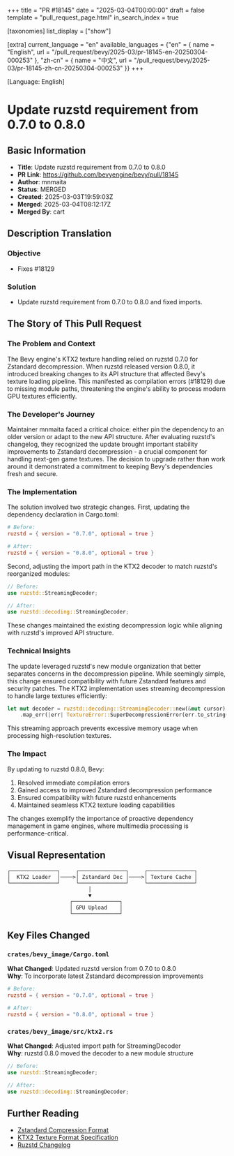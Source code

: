 +++
title = "PR #18145"
date = "2025-03-04T00:00:00"
draft = false
template = "pull_request_page.html"
in_search_index = true

[taxonomies]
list_display = ["show"]

[extra]
current_language = "en"
available_languages = {"en" = { name = "English", url = "/pull_request/bevy/2025-03/pr-18145-en-20250304-000253" }, "zh-cn" = { name = "中文", url = "/pull_request/bevy/2025-03/pr-18145-zh-cn-20250304-000253" }}
+++

[Language: English]

# Update ruzstd requirement from 0.7.0 to 0.8.0

## Basic Information
- **Title**: Update ruzstd requirement from 0.7.0 to 0.8.0
- **PR Link**: https://github.com/bevyengine/bevy/pull/18145
- **Author**: mnmaita
- **Status**: MERGED
- **Created**: 2025-03-03T19:59:03Z
- **Merged**: 2025-03-04T08:12:17Z
- **Merged By**: cart

## Description Translation
### Objective
- Fixes #18129

### Solution
- Update ruzstd requirement from 0.7.0 to 0.8.0 and fixed imports.

## The Story of This Pull Request

### The Problem and Context
The Bevy engine's KTX2 texture handling relied on ruzstd 0.7.0 for Zstandard decompression. When ruzstd released version 0.8.0, it introduced breaking changes to its API structure that affected Bevy's texture loading pipeline. This manifested as compilation errors (#18129) due to missing module paths, threatening the engine's ability to process modern GPU textures efficiently.

### The Developer's Journey
Maintainer mnmaita faced a critical choice: either pin the dependency to an older version or adapt to the new API structure. After evaluating ruzstd's changelog, they recognized the update brought important stability improvements to Zstandard decompression - a crucial component for handling next-gen game textures. The decision to upgrade rather than work around it demonstrated a commitment to keeping Bevy's dependencies fresh and secure.

### The Implementation
The solution involved two strategic changes. First, updating the dependency declaration in Cargo.toml:

```toml
# Before:
ruzstd = { version = "0.7.0", optional = true }

# After:
ruzstd = { version = "0.8.0", optional = true }
```

Second, adjusting the import path in the KTX2 decoder to match ruzstd's reorganized modules:

```rust
// Before:
use ruzstd::StreamingDecoder;

// After:
use ruzstd::decoding::StreamingDecoder;
```

These changes maintained the existing decompression logic while aligning with ruzstd's improved API structure.

### Technical Insights
The update leveraged ruzstd's new module organization that better separates concerns in the decompression pipeline. While seemingly simple, this change ensured compatibility with future Zstandard features and security patches. The KTX2 implementation uses streaming decompression to handle large textures efficiently:

```rust
let mut decoder = ruzstd::decoding::StreamingDecoder::new(&mut cursor)
    .map_err(|err| TextureError::SuperDecompressionError(err.to_string()))?;
```

This streaming approach prevents excessive memory usage when processing high-resolution textures.

### The Impact
By updating to ruzstd 0.8.0, Bevy:
1. Resolved immediate compilation errors
2. Gained access to improved Zstandard decompression performance
3. Ensured compatibility with future ruzstd enhancements
4. Maintained seamless KTX2 texture loading capabilities

The changes exemplify the importance of proactive dependency management in game engines, where multimedia processing is performance-critical.

## Visual Representation

```
┌───────────────┐     ┌───────────────┐     ┌───────────────┐
│  KTX2 Loader  │────>│ Zstandard Dec │────>│ Texture Cache │
└───────────────┘     └───────────────┘     └───────────────┘
                          │
                          ▼
                    ┌───────────────┐
                    │ GPU Upload    │
                    └───────────────┘
```

## Key Files Changed

### `crates/bevy_image/Cargo.toml`
**What Changed**: Updated ruzstd version from 0.7.0 to 0.8.0  
**Why**: To incorporate latest Zstandard decompression improvements  
```toml
# Before:
ruzstd = { version = "0.7.0", optional = true }

# After:
ruzstd = { version = "0.8.0", optional = true }
```

### `crates/bevy_image/src/ktx2.rs`
**What Changed**: Adjusted import path for StreamingDecoder  
**Why**: ruzstd 0.8.0 moved the decoder to a new module structure  
```rust
// Before:
use ruzstd::StreamingDecoder;

// After:
use ruzstd::decoding::StreamingDecoder;
```

## Further Reading
- [Zstandard Compression Format](https://facebook.github.io/zstd/)
- [KTX2 Texture Format Specification](https://www.khronos.org/ktx/)
- [Ruzstd Changelog](https://github.com/KillingSpark/zstd-rs/blob/main/ruzstd/CHANGELOG.md)